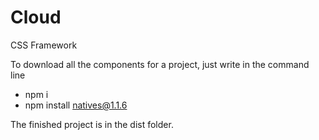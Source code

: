 # Cloud
CSS Framework

To download all the components for a project, just write in the command line

- npm i
- npm install natives@1.1.6

The finished project is in the dist folder.

